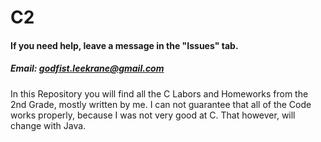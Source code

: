 # C2
#### If you need help, leave a message in the "Issues" tab.
##### Email: godfist.leekrane@gmail.com
In this Repository you will find all the C Labors and Homeworks from the 2nd Grade, mostly written by me.
I can not guarantee that all of the Code works properly, because I was not very good at C. That however, will change with Java.
